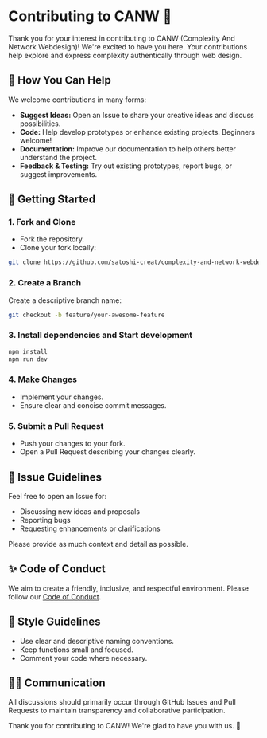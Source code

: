 # Contributing to CANW 🚀

Thank you for your interest in contributing to CANW (Complexity And Network Webdesign)! We're excited to have you here. Your contributions help explore and express complexity authentically through web design.

## 🌟 How You Can Help

We welcome contributions in many forms:

- **Suggest Ideas:** Open an Issue to share your creative ideas and discuss possibilities.
- **Code:** Help develop prototypes or enhance existing projects. Beginners welcome!
- **Documentation:** Improve our documentation to help others better understand the project.
- **Feedback & Testing:** Try out existing prototypes, report bugs, or suggest improvements.

## 📌 Getting Started

### 1. Fork and Clone

- Fork the repository.
- Clone your fork locally:

```sh
git clone https://github.com/satoshi-creat/complexity-and-network-webdesign.git
```

### 2. Create a Branch

Create a descriptive branch name:

```sh
git checkout -b feature/your-awesome-feature
```

### 3. Install dependencies and Start development
```bash
npm install
npm run dev
```

### 4. Make Changes

- Implement your changes.
- Ensure clear and concise commit messages.

### 5. Submit a Pull Request

- Push your changes to your fork.
- Open a Pull Request describing your changes clearly.

## 📃 Issue Guidelines

Feel free to open an Issue for:

- Discussing new ideas and proposals
- Reporting bugs
- Requesting enhancements or clarifications

Please provide as much context and detail as possible.

## ✨ Code of Conduct

We aim to create a friendly, inclusive, and respectful environment. Please follow our [Code of Conduct](./CODE_OF_CONDUCT.md).

## 📝 Style Guidelines

- Use clear and descriptive naming conventions.
- Keep functions small and focused.
- Comment your code where necessary.

## 🧑‍💻 Communication

All discussions should primarily occur through GitHub Issues and Pull Requests to maintain transparency and collaborative participation.

Thank you for contributing to CANW! We're glad to have you with us. 🎉
